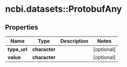 # ncbi.datasets::ProtobufAny

## Properties
Name | Type | Description | Notes
------------ | ------------- | ------------- | -------------
**type_url** | **character** |  | [optional] 
**value** | **character** |  | [optional] 


